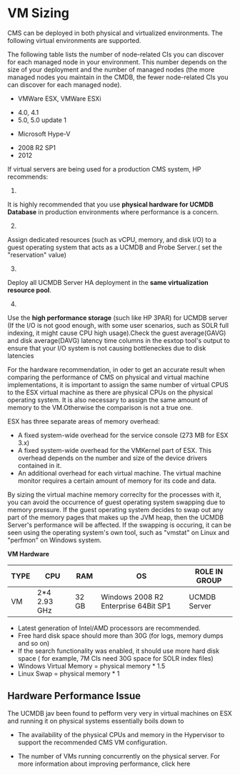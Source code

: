 # VM Sizing

CMS can be deployed in both physical and virtualized environments. The following virtual environments are supported.

The following table lists the number of node-related CIs you can discover for each managed node in your environment. This number depends on the size of your deployment and the number of managed nodes (the more managed nodes you maintain in the CMDB, the fewer node-related CIs you can discover for each managed node).

* VMWare ESX, VMWare ESXi
 - 4.0, 4.1
 - 5.0, 5.0 update 1
* Microsoft Hype-V
 - 2008 R2 SP1
 - 2012

If virtual servers are being used for a production CMS system, HP recommends:

1.
It is highly recommended that you use **physical hardware for UCMDB Database** in production environments where performance is a concern.

2.
Assign dedicated resources (such as vCPU, memory, and disk I/O) to a guest operating system that acts as a UCMDB and Probe Server.( set the "reservation" value)


3.
Deploy all UCMDB Server HA deployment in the **same virtualization resource pool**.

4.
Use the **high performance storage** (such like HP 3PAR) for UCMDB server (If the I/O is not good enough, with some user scenarios, such as SOLR full indexing, it might cause CPU high usage).Check the guest average(GAVG) and disk average(DAVG) latency time columns in the esxtop tool's output to ensure that your I/O system is not causing bottleneckes due to disk latencies

For the hardware recommendation, in oder to get an accurate result when comparing the performance of CMS on physical and virtual machine implementations, it is important to assign the same number of virtual CPUS to the ESX virtual machine as there are physical CPUs on the physical operating system. It is also necessary to assign the same amount of memory to the VM.Otherwise the comparison is not a true one.

ESX has three separate areas of memory overhead:
* A fixed system-wide overhead for the service console (273 MB for ESX 3.x)
* A fixed system-wide overhead for the VMKernel part of ESX. This overhead depends on the number and size of the device drivers contained in it.
* An additional overhead for each virtual machine. The virtual machine monitor requires a certain amount of memory for its code and data.

By sizing the virtual machine memory correclty for the processes with it, you can avoid the occurrence of guest operating system swapping due to memory pressure. If the guest operating system decides to swap out any part of the memory pages that makes up the JVM heap, then the UCMDB Server's performance will be affected. If the swapping is occuring, it can be seen using the operating system's own tool, such as "vmstat" on Linux and "perfmon" on Windows system.

**VM Hardware**

| TYPE | CPU| RAM | OS | ROLE IN GROUP |
| -- | -- | -- | -- | -- |
| VM | 2*4 2.93 GHz |32 GB |  Windows 2008 R2 Enterprise 64Bit SP1 | UCMDB Server |




* Latest generation of Intel/AMD processors are recommended.
* Free hard disk space should more than 30G (for logs, memory dumps and so on)
* If the search functionality was enabled, it should use more hard disk space ( for example, 7M CIs
need 30G space for SOLR index files)
* Windows Virtual Memory = physical memory * 1.5
* Linux Swap = physical memory * 1

## Hardware Performance Issue

The UCMDB jav been found to pefform very very in virtual machines on ESX and running it on physical systems essentially boils down to


* The availability of the physical CPUs and memory in the Hypervisor to support the recommended
CMS VM configuration.

* The number of VMs running concurrently on the physical server. For more information about
improving performance, click here

